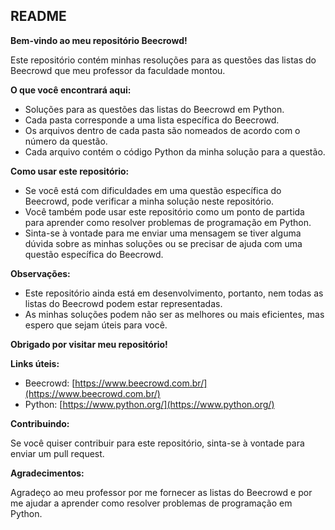 ## README

**Bem-vindo ao meu repositório Beecrowd!**

Este repositório contém minhas resoluções para as questões das listas do Beecrowd que meu professor da faculdade montou. 

**O que você encontrará aqui:**

* Soluções para as questões das listas do Beecrowd em Python.
* Cada pasta corresponde a uma lista específica do Beecrowd.
* Os arquivos dentro de cada pasta são nomeados de acordo com o número da questão.
* Cada arquivo contém o código Python da minha solução para a questão.

**Como usar este repositório:**

* Se você está com dificuldades em uma questão específica do Beecrowd, pode verificar a minha solução neste repositório.
* Você também pode usar este repositório como um ponto de partida para aprender como resolver problemas de programação em Python.
* Sinta-se à vontade para me enviar uma mensagem se tiver alguma dúvida sobre as minhas soluções ou se precisar de ajuda com uma questão específica do Beecrowd.

**Observações:**

* Este repositório ainda está em desenvolvimento, portanto, nem todas as listas do Beecrowd podem estar representadas.
* As minhas soluções podem não ser as melhores ou mais eficientes, mas espero que sejam úteis para você.

**Obrigado por visitar meu repositório!**

**Links úteis:**

* Beecrowd: [https://www.beecrowd.com.br/](https://www.beecrowd.com.br/)
* Python: [https://www.python.org/](https://www.python.org/)

**Contribuindo:**

Se você quiser contribuir para este repositório, sinta-se à vontade para enviar um pull request.

**Agradecimentos:**

Agradeço ao meu professor por me fornecer as listas do Beecrowd e por me ajudar a aprender como resolver problemas de programação em Python.
